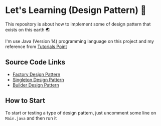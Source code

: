 # Let's Learning (Design Pattern) 🎉
This repository is about how to implement some of design pattern that exists on this earth 🌏

I'm use Java (Version 14) programming language on this project and my reference from [Tutorials Point](https://www.tutorialspoint.com/design_pattern/)

## Source Code Links
- [Factory Design Pattern](https://github.com/miqdadyyy/LearningDesignPattern/tree/master/src/com/miqdadyyy/factory)
- [Singleton Design Pattern](https://github.com/miqdadyyy/LearningDesignPattern/tree/master/src/com/miqdadyyy/singleton)
- [Builder Design Pattern](https://github.com/miqdadyyy/LearningDesignPattern/tree/master/src/com/miqdadyyy/builder)

## How to Start
To start or testing a type of design pattern, just uncomment some line on `Main.java` and then run it 